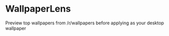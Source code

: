 # WallpaperLens
Preview top wallpapers from /r/wallpapers before applying as your desktop wallpaper
